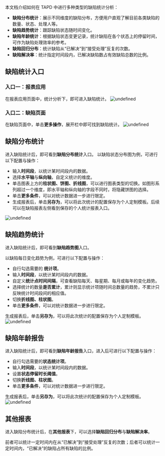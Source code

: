 本文档介绍如何在 TAPD 中进行多种类型的缺陷统计分析：
- **缺陷分布统计**：展示不同维度的缺陷分布，方便用户直观了解目前各类缺陷的数量、状态、处理人等。
- **缺陷趋势统计**：跟踪缺陷状态随时间变化。
- **缺陷年龄统计**：根据缺陷状态变更记录，统计缺陷在各个状态上的停留时间，可作为缺陷处理效率的参考。
- **缺陷回归分布**：统计缺陷从“已解决”到“接受处理”反复的次数。
- **缺陷解决率**：统计指定时间段内，已解决缺陷数占有效缺陷总数的比例。

  

## 缺陷统计入口
### 入口一：报表应用
在报表应用页面中，统计分析下，即可进入缺陷统计。
![undefined](https://main.qcloudimg.com/raw/9af8ba79c8d490270145a3f38e10dd97.png)

### 入口二：缺陷页面

在缺陷页面中，单击**更多操作**，展开栏中即可找到缺陷统计。
![undefined](https://main.qcloudimg.com/raw/01267f4299e34c1571e9db1ac1280662.png)

## 缺陷分布统计

进入缺陷统计后，即可看到**缺陷分布统计**入口。
以缺陷状态分布图为例，可进行以下配置与操作：
- 输入**时间段**，以统计某时间段内的数据。
- 选择**水平轴**与**纵向轴**，自定义统计的维度。
- 单击图表上方的**柱状图、饼图、折线图**，可以进行图表类型的切换。如图形系列超过一个维度，即水平轴和纵向轴的字段不同时，将隐藏饼图的选择。
- 单击**更多条件**，可以对统计数据进一步进行限定。
- 生成报表后，单击**另存为**，可以将此次统计的配置保存为个人定制模板。后续可以在缺陷报表左侧看到保存的个人统计报表入口。

![undefined](https://main.qcloudimg.com/raw/626eadceca4496b7890da118435e61ce.png)

## 缺陷趋势统计

进入缺陷统计后，即可看到**缺陷趋势图**入口。

以缺陷每日变化趋势为例，可进行以下配置与操作：

- 自行勾选需要的 **统计项**。
- 输入**时间段**，以统计某时间段内的数据。
- 自定义**统计点时间间隔**，可查看缺陷每天、每星期、每月或每年的变化趋势。
- 选择统计的数量**是否累计**，累计则显示统计项随时间总数量的趋势，不累计只反映统计时间段间的相应值。
- 切换**折线图、柱状图**。
- 单击**更多条件**，可以对统计数据进一步进行限定。

生成报表后，单击**另存为**，可以将此次统计的配置保存为个人定制模板。
![undefined](https://main.qcloudimg.com/raw/d386804137c0cee73c8be5a498b49e35.png)

## 缺陷年龄报告

进入缺陷统计后，即可看到**缺陷年龄报告**入口，进入后可进行以下配置与操作：

- 自行勾选需要的**状态统计项**。
- 输入**时间段**，以统计某时间段内的数据。
- 设置**状态停留时长阈值**。
- 切换**折线图、柱状图**。
- 单击**更多条件**，可以对统计数据进一步进行限定。

生成报表后，单击**另存为**，可以将此次统计的配置保存为个人定制模板。
![undefined](https://main.qcloudimg.com/raw/9379b6dc658b0527ce36912bb393ca22.png)

## 其他报表

进入缺陷分布统计后，在**其他报表**下，可以选择**缺陷回归分布**与**缺陷解决率**。

前者可以统计一定时间内在从“已解决”到“接受处理”反复的次数；后者可以统计一定时间内，“已解决”的缺陷占所有缺陷的比例。

